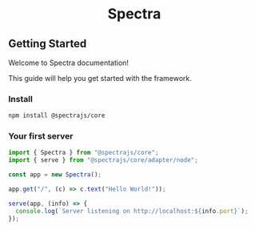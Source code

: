 <h1 align="center">Spectra</h1>

## Getting Started

Welcome to Spectra documentation!

This guide will help you get started with the framework.

### Install

```sh
npm install @spectrajs/core
```

### Your first server

```ts
import { Spectra } from "@spectrajs/core";
import { serve } from "@spectrajs/core/adapter/node";

const app = new Spectra();

app.get("/", (c) => c.text("Hello World!"));

serve(app, (info) => {
  console.log(`Server listening on http://localhost:${info.port}`);
});
```
